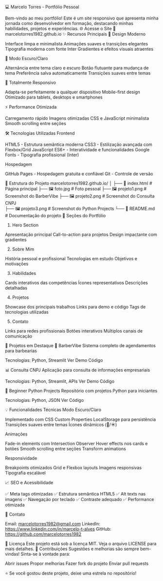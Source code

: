 💻 Marcelo Torres - Portfólio Pessoal

Bem-vindo ao meu portfólio! Este é um site responsivo que apresenta minha jornada como desenvolvedor em formação, destacando minhas habilidades, projetos e experiências.
🌐 Acesse o Site
🔗 marcelotorres1982.github.io
✨ Recursos Principais
🎨 Design Moderno

Interface limpa e minimalista
Animações suaves e transições elegantes
Tipografia moderna com fonte Inter
Gradientes e efeitos visuais atraentes

🌙 Modo Escuro/Claro

Alternância entre tema claro e escuro
Botão flutuante para mudança de tema
Preferência salva automaticamente
Transições suaves entre temas

📱 Totalmente Responsivo

Adapta-se perfeitamente a qualquer dispositivo
Mobile-first design
Otimizado para tablets, desktops e smartphones

⚡ Performance Otimizada

Carregamento rápido
Imagens otimizadas
CSS e JavaScript minimalista
Smooth scrolling entre seções

🛠️ Tecnologias Utilizadas
Frontend

HTML5 - Estrutura semântica moderna
CSS3 - Estilização avançada com Flexbox/Grid
JavaScript ES6+ - Interatividade e funcionalidades
Google Fonts - Tipografia profissional (Inter)

Hospedagem

GitHub Pages - Hospedagem gratuita e confiável
Git - Controle de versão

📂 Estrutura do Projeto
marcelotorres1982.github.io/
│
├── 📄 index.html           # Página principal
├── 🖼️ foto.jpg            # Foto pessoal
├── 🖼️ projeto1.png        # Screenshot do BarberVibe
├── 🖼️ projeto2.png        # Screenshot do Consulta CNPJ  
├── 🖼️ projeto3.png        # Screenshot do Python Projects
└── 📝 README.md           # Documentação do projeto
🎯 Seções do Portfólio
1. Hero Section

Apresentação principal
Call-to-action para projetos
Design impactante com gradientes

2. Sobre Mim

História pessoal e profissional
Tecnologias em estudo
Objetivos e motivações

3. Habilidades

Cards interativos das competências
Ícones representativos
Descrições detalhadas

4. Projetos

Showcase dos principais trabalhos
Links para demo e código
Tags de tecnologias utilizadas

5. Contato

Links para redes profissionais
Botões interativos
Múltiplos canais de comunicação

🚀 Projetos em Destaque
💈 BarberVibe
Sistema completo de agendamentos para barbearias

Tecnologias: Python, Streamlit
Ver Demo
Código

📊 Consulta CNPJ
Aplicação para consulta de informações empresariais

Tecnologias: Python, Streamlit, APIs
Ver Demo
Código

🐍 Beginner Python Projects
Repositório com projetos Python para iniciantes

Tecnologias: Python, JSON
Ver Código

💡 Funcionalidades Técnicas
Modo Escuro/Claro

Implementado com CSS Custom Properties
LocalStorage para persistência
Transições suaves entre temas
Ícones dinâmicos (🌙/☀️)

Animações

Fade-in elements com Intersection Observer
Hover effects nos cards e botões
Smooth scrolling entre seções
Transform animations

Responsividade

Breakpoints otimizados
Grid e Flexbox layouts
Imagens responsivas
Tipografia escalável

📈 SEO e Acessibilidade

✅ Meta tags otimizadas
✅ Estrutura semântica HTML5
✅ Alt texts nas imagens
✅ Navegação por teclado
✅ Contraste adequado
✅ Performance otimizada

📧 Contato

Email: marcelotorres1982@gmail.com
LinkedIn: https://www.linkedin.com/in/marcelo-t-alves
GitHub: https://github.com/marcelotorres1982

📄 Licença
Este projeto está sob a licença MIT. Veja o arquivo LICENSE para mais detalhes.
🤝 Contribuições
Sugestões e melhorias são sempre bem-vindas! Sinta-se à vontade para:

Abrir issues
Propor melhorias
Fazer fork do projeto
Enviar pull requests


⭐ Se você gostou deste projeto, deixe uma estrela no repositório!
